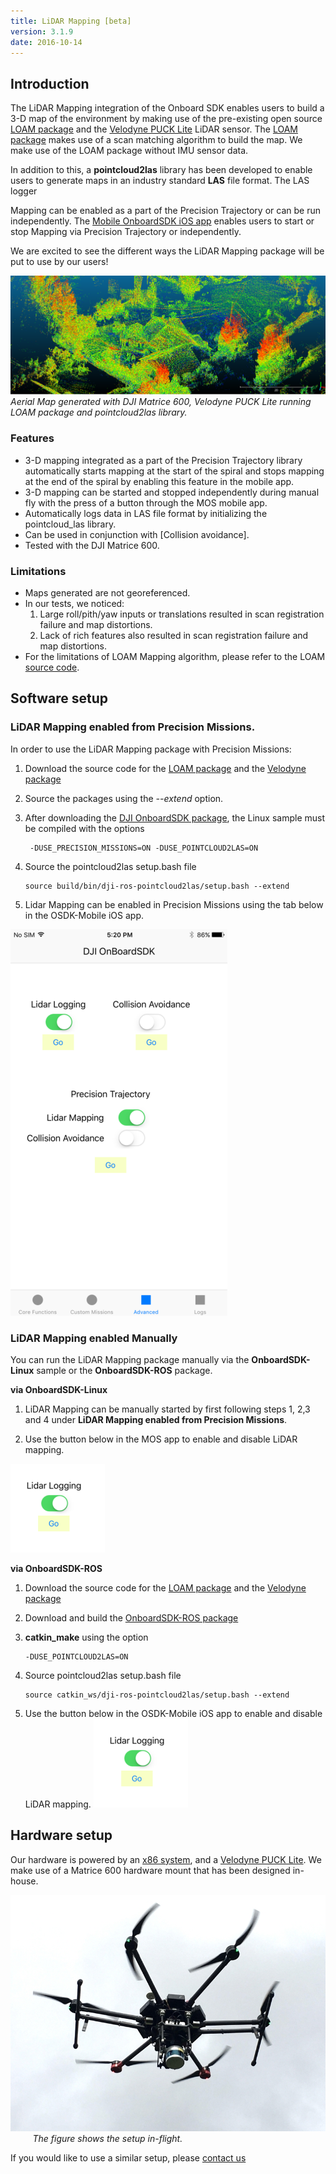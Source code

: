 ```yaml
---
title: LiDAR Mapping [beta]
version: 3.1.9
date: 2016-10-14
---
```


## Introduction

The LiDAR Mapping integration of the Onboard SDK enables users to build a 3-D map of the environment by making use of the pre-existing open source [LOAM package](http://wiki.ros.org/loam_velodyne)
and the [Velodyne PUCK Lite](http://velodynelidar.com/vlp-16-lite.html) LiDAR sensor. The [LOAM package](http://wiki.ros.org/loam_velodyne) makes use of a scan matching algorithm to 
build the map. We make use of the LOAM package without IMU sensor data. 
 
In addition to this, a **pointcloud2las** library has been developed to enable users to generate maps in an industry standard **LAS** file format. The LAS logger 
 
Mapping can be enabled as a part of the Precision Trajectory or can be run independently. The [Mobile OnboardSDK iOS app](https://github.com/dji-sdk/Mobile-OSDK-iOS-App) enables users to start or stop Mapping via Precision Trajectory or independently.
  
We are excited to see the different ways the LiDAR Mapping package will be put to use by our users! 

![3-D Map](../../images/modules/lidarmapping/pointcloudimage.png)
*Aerial Map generated with DJI Matrice 600, Velodyne PUCK Lite running LOAM package and pointcloud2las library.* 

### Features

* 3-D mapping integrated as a part of the Precision Trajectory library automatically starts mapping at the start of the spiral and stops mapping
at the end of the spiral by enabling this feature in the mobile app. 
* 3-D mapping can be started and stopped independently during manual fly with the press of a button through the MOS mobile app.
* Automatically logs data in LAS file format by initializing the pointcloud_las library. 
* Can be used in conjunction with [Collision avoidance].
* Tested with the DJI Matrice 600. 

### Limitations

* Maps generated are not georeferenced. 
* In our tests, we noticed: 
  1. Large roll/pith/yaw inputs or translations resulted in scan registration failure and map distortions. 
  2. Lack of rich features also resulted in scan registration failure and map distortions.
* For the limitations of LOAM Mapping algorithm, please refer to the LOAM [source code](https://github.com/laboshinl/loam_velodyne). 

## Software setup

### LiDAR Mapping enabled from Precision Missions.
 
 In order to use the LiDAR Mapping package with Precision Missions:
 
  1. Download the source code for the [LOAM package](https://github.com/laboshinl/loam_velodyne) and the [Velodyne package](https://github.com/dji-sdk/velodyne.git)
  
  2. Source the packages using the *--extend* option. 
  
  3. After downloading the [DJI OnboardSDK package](https://github.com/dji-sdk/Onboard-SDK.git), the Linux sample must be compiled with the options
     ```
      -DUSE_PRECISION_MISSIONS=ON -DUSE_POINTCLOUD2LAS=ON
     ```
  4. Source the pointcloud2las setup.bash file
    
     ```
     source build/bin/dji-ros-pointcloud2las/setup.bash --extend
     ```
  5. Lidar Mapping can be enabled in Precision Missions using the tab below in the OSDK-Mobile iOS app.     
   
   ![Mobile App](../../images/modules/lidarmapping/lidarmapping_mobile.PNG) 
   
   ### LiDAR Mapping enabled Manually
   
 You can run the LiDAR Mapping package manually via the **OnboardSDK-Linux** sample or the **OnboardSDK-ROS** package. 
   
  **via OnboardSDK-Linux**
  
  1. LiDAR Mapping can be manually started by first following steps 1, 2,3 and 4 under **LiDAR Mapping enabled from Precision Missions**. 
  
  2. Use the button below in the MOS app to enable and disable LiDAR mapping. 
  
   ![Mobile App manual](../../images/modules/lidarmapping/lidarmapping_manual.PNG)
   
  **via OnboardSDK-ROS**
  
  1. Download the source code for the [LOAM package](https://github.com/laboshinl/loam_velodyne) and the [Velodyne package](https://github.com/dji-sdk/velodyne.git)
  
  2. Download and build the [OnboardSDK-ROS package](https://github.com/dji-sdk/Onboard-SDK-ROS.git)
  
  3. **catkin_make** using the option 
     ```
     -DUSE_POINTCLOUD2LAS=ON
     ```
  4. Source pointcloud2las setup.bash file 
      ```
      source catkin_ws/dji-ros-pointcloud2las/setup.bash --extend
      ```
  5. Use the button below in the OSDK-Mobile iOS app to enable and disable LiDAR mapping. 
    ![Mobile App manual](../../images/modules/lidarmapping/lidarmapping_manual.PNG)    
    
    
  ## Hardware setup
  
 Our hardware is powered by an [x86 system](https://zareason.com/shop/Zini-1660.html), 
  and a [Velodyne PUCK Lite](http://velodynelidar.com/vlp-16-lite.html). We make use of a Matrice 600 hardware mount that has been designed in-house.     
     
  ![Lidar hardware 2](../../images/modules/lidarmapping/hardware_lidar2.jpg)
   &nbsp;&nbsp;&nbsp;&nbsp;&nbsp;&nbsp;&nbsp;&nbsp;&nbsp;*The figure shows the setup in-flight.* 
  
  If you would like to use a similar setup, please [contact us](http://enterprise.dji.com/contact-us)


  
      
     
    
    
 
  
    





















 
